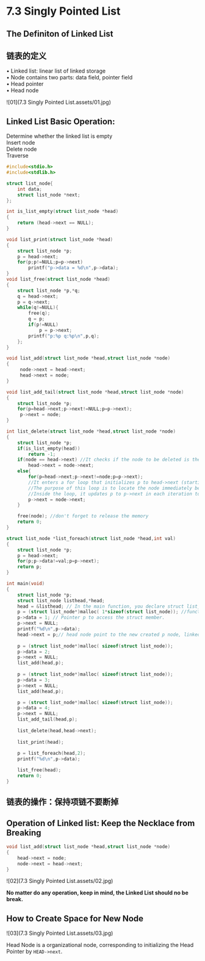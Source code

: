 # 7.3 Singly Pointed List



## The Definiton of Linked List
## 链表的定义

• Linked list: linear list of linked storage  
• Node contains two parts: data field, pointer field  
• Head pointer  
• Head node  

![01](7.3 Singly Pointed List.assets/01.jpg)

## Linked List Basic Operation:

Determine whether the linked list is empty  
Insert node  
Delete node  
Traverse  

```c
#include<stdio.h>
#include<stdlib.h>

struct list_node{
	int data;
	struct list_node *next;
};

int is_list_empty(struct list_node *head)
{
	return (head->next == NULL);
}

void list_print(struct list_node *head)
{
	struct list_node *p;
	p = head->next;
	for(p;p!=NULL;p=p->next)
		printf("p->data = %d\n",p->data);
}
void list_free(struct list_node *head)
{
	struct list_node *p,*q;
	q = head->next;
	p = q->next;
	while(q!=NULL){
		free(q);
		q = p;
		if(p!=NULL)
			p = p->next;
		printf("p:%p q:%p\n",p,q);		
	};
}

void list_add(struct list_node *head,struct list_node *node)
{
	 node->next = head->next;
	 head->next = node;
}

void list_add_tail(struct list_node *head,struct list_node *node)
{
	struct list_node *p; 
	for(p=head->next;p->next!=NULL;p=p->next);
	 p->next = node;
}

int list_delete(struct list_node *head,struct list_node *node)
{
	struct list_node *p; 
	if(is_list_empty(head))
		return -1;
	if(node == head->next) //It checks if the node to be deleted is the first node in the list
		head->next = node->next;
	else{
		for(p=head->next;p->next!=node;p=p->next);
        //It enters a for loop that initializes p to head->next (starting from the first node in the list) and continues iterating as long as p->next is not equal to the node to be deleted.
        //The purpose of this loop is to locate the node immediately before the node to be deleted. When the loop exits, p will point to the node just before the one you want to delete.
        //Inside the loop, it updates p to p->next in each iteration to move through the list.
		p->next = node->next;		
	}		

	free(node);	//don't forget to release the memory
	return 0;
}

struct list_node *list_foreach(struct list_node *head,int val)
{
	struct list_node *p;
	p = head->next;
	for(p;p->data!=val;p=p->next);
	return p;
} 

int main(void)
{
	struct list_node *p;
	struct list_node listhead,*head;
	head = &listhead; // In the main function, you declare struct list_node listhead and then set head to point to it: head = &listhead;. This effectively makes listhead the head node for your linked list.
	p = (struct list_node*)malloc( 1*sizeof(struct list_node)); //function pointer, make one piece of Node. Node is allocated at the Memory.  
	p->data = 1; // Pointer p to access the struct member.
	p->next = NULL;
	printf("%d\n",p->data);
	head->next = p;// head node point to the new created p node, linked together.
	
	p = (struct list_node*)malloc( sizeof(struct list_node));
	p->data = 2;
	p->next = NULL;
	list_add(head,p);	
	
	p = (struct list_node*)malloc( sizeof(struct list_node));
	p->data = 3;
	p->next = NULL;
	list_add(head,p);	

	p = (struct list_node*)malloc( sizeof(struct list_node));
	p->data = 4;
	p->next = NULL;
	list_add_tail(head,p);
	
	list_delete(head,head->next);
		
	list_print(head);
	
	p = list_foreach(head,2);
	printf("%d\n",p->data);	

	list_free(head);
	return 0;
} 

```

## 链表的操作：保持项链不要断掉

## Operation of Linked list: Keep the Necklace from Breaking

```c
void list_add(struct list_node *head,struct list_node *node)
{
	head->next = node; 
    node->next = head->next;
}
```

![02](7.3 Singly Pointed List.assets/02.jpg)

**No matter do any operation, keep in mind, the Linked List should no be break.**

## How to Create Space for New Node

![03](7.3 Singly Pointed List.assets/03.jpg)

Head Node is a organizational node, corresponding to initializing the Head Pointer by `HEAD->next`.
